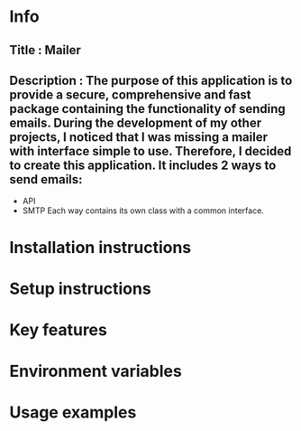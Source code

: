 # Info

## Title : Mailer

## Description : The purpose of this application is to provide a secure, comprehensive and fast package containing the functionality of sending emails.  During the development of my other projects, I noticed that I was missing a mailer with interface simple to use. Therefore, I decided to create this application. It includes 2 ways to send emails:
- API
- SMTP
Each way contains its own class with a common interface. 

# Installation instructions

# Setup instructions

# Key features

# Environment variables

# Usage examples